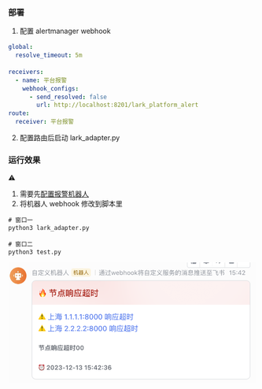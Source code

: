 ### 部署

1. 配置 alertmanager webhook
```yaml
global:
  resolve_timeout: 5m

receivers:
  - name: 平台报警
    webhook_configs:
      - send_resolved: false
        url: http://localhost:8201/lark_platform_alert
route:
  receiver: 平台报警
```

2. 配置路由后启动 lark_adapter.py


### 运行效果
⚠️
1. 需要先[配置报警机器人](../tutorial/lark_robot.md)
2. 将机器人 webhook 修改到脚本里

```
# 窗口一
python3 lark_adapter.py

# 窗口二
python3 test.py
```

![Alt text](image.png)